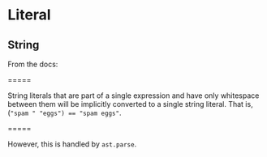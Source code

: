 # Literal

## String

From the docs:

=====

String literals that are part of a single expression and have only whitespace between them will be implicitly converted to a single string literal. That is, (`"spam " "eggs") == "spam eggs"`.

=====

However, this is handled by `ast.parse`.
